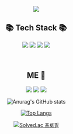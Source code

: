 

<div align="center">
<img src="https://capsule-render.vercel.app/api?type=wave&color=ffec99&height=300&section=header&text=console.log('Jeongeum');&fontColor=495057&fontSize=60" />

  
 
 ## 📚 Tech Stack 📚 

  
  <img src="https://img.shields.io/badge/HTML5-E34F26?style=flat-square&logo=HTML5&logoColor=white"/> <img src="https://img.shields.io/badge/CSS3-1572B6?style=flat-square&logo=CSS3&logoColor=white"/> <img src="https://img.shields.io/badge/Sass-CC6699?style=flat-square&logo=Sass&logoColor=white"/> 
<img src="https://img.shields.io/badge/JavaScript-F7DF1E?style=flat-square&logo=JavaScript&logoColor=black"/>

  
  <!-- 좀 더 잘하게 되면 주석 풀자!!!
  <img src="https://img.shields.io/badge/React-61DAFB?style=flat-square&logo=React&logoColor=white"/>
<img src="https://img.shields.io/badge/Redux-764ABC?style=flat-square&logo=Redux&logoColor=white"/>
  <img src="https://img.shields.io/badge/PHP-777BB4?style=flat-square&logo=PHP&logoColor=white"/> -->

<br/>
  
## ME :thought_balloon:


<a href="https://jeongeum1202.tistory.com/"><img src="https://img.shields.io/badge/Blog-3A3A42?style=flat-square&logo=Telegraph&logoColor=white"/></a>
<a href="mailto:wjddma119@gmail.com"><img src="https://img.shields.io/badge/Gmail-EA4335?style=flat-square&logo=Gmail&logoColor=white"/></a> 
<a href="mailto:wjddma119@gmail.com"><img src="https://img.shields.io/badge/GitHub-181717?style=flat-square&logo=GitHub&logoColor=white"/></a> 

<!--<img src="https://img.shields.io/badge/Instagram-E4405F?style=flat-square&logo=Instagram&logoColor=white"/>-->

  
  
![Anurag's GitHub stats](https://github-readme-stats.vercel.app/api?username=Jeongeum&theme=graywhite&show_icons=true)
  
[![Top Langs](https://github-readme-stats.vercel.app/api/top-langs/?username=Jeongeum&layout=compact)](https://github.com/anuraghazra/github-readme-stats)

[![Solved.ac
프로필](http://mazassumnida.wtf/api/v2/generate_badge?boj=dkswjddma)](https://solved.ac/dkswjddma)
  
  <!--
  <a href="https://github.com/ashutosh00710/github-readme-activity-graph">
<img src="https://activity-graph.herokuapp.com/graph?username=Jeongeum&theme=react-dark&bg_color=20232a&hide_border=true&line=8A87D0&color=918FE0" width=98%/>
</a>
</div>
  
 
**Jeongeum/Jeongeum** is a ✨ _special_ ✨ repository because its `README.md` (this file) appears on your GitHub profile.

Here are some ideas to get you started:

- 🔭 I’m currently working on ...
- 🌱 I’m currently learning ...
- 👯 I’m looking to collaborate on ...
- 🤔 I’m looking for help with ...
- 💬 Ask me about ...
- 📫 How to reach me: ...
- 😄 Pronouns: ...
- ⚡ Fun fact: ...
-->
